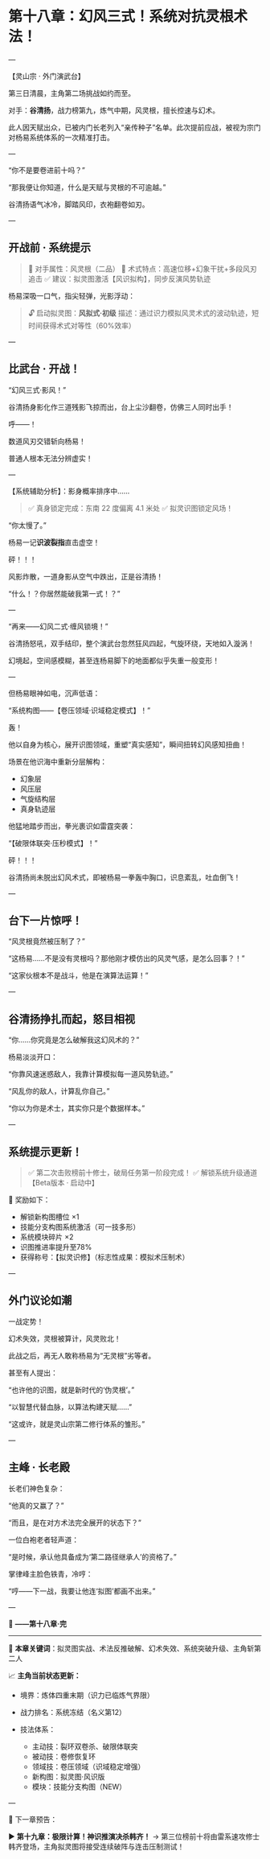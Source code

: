 # 第十八章：幻风三式！系统对抗灵根术法！

—

【灵山宗 · 外门演武台】

第三日清晨，主角第二场挑战如约而至。

对手：**谷清扬**，战力榜第九，炼气中期，风灵根，擅长控速与幻术。

此人因天赋出众，已被内门长老列入“亲传种子”名单。此次提前应战，被视为宗门对杨易系统体系的一次精准打击。

—

“你不是要卷进前十吗？”

“那我便让你知道，什么是天赋与灵根的不可逾越。”

谷清扬语气冰冷，脚踏风印，衣袍翻卷如刃。

—

## 开战前 · 系统提示

> 🎯 对手属性：风灵根（二品）
> 📌 术式特点：高速位移+幻象干扰+多段风刃追击
> ✅ 建议：拟灵图激活【风识拟构】，同步反演风势轨迹

杨易深吸一口气，指尖轻弹，光影浮动：

> 🔓 启动拟灵图：**风拟式·初级**
> 描述：通过识力模拟风灵术式的波动轨迹，短时间获得术式对等性（60%效率）

—

## 比武台 · 开战！

“幻风三式·影风！”

谷清扬身影化作三道残影飞掠而出，台上尘沙翻卷，仿佛三人同时出手！

呼——！

数道风刃交错斩向杨易！

普通人根本无法分辨虚实！

—

【系统辅助分析】：影身概率排序中……

> ✅ 真身锁定完成：东南 22 度偏离 4.1 米处
> ✅ 拟灵识图锁定风场！

“你太慢了。”

杨易一记**识波裂指**直击虚空！

砰！！！

风影炸散，一道身影从空气中跌出，正是谷清扬！

“什么！？你居然能破我第一式！？”

—

“再来——幻风二式·缠风锁境！”

谷清扬怒吼，双手结印，整个演武台忽然狂风四起，气旋环绕，天地如入漩涡！

幻境起，空间感模糊，甚至连杨易脚下的地面都似乎失重一般变形！

—

但杨易眼神如电，沉声低语：

“系统构图——【卷压领域·识域稳定模式】！”

轰！

他以自身为核心，展开识图领域，重塑“真实感知”，瞬间扭转幻风感知扭曲！

场景在他识海中重新分层解构：

* 幻象层
* 风压层
* 气旋结构层
* 真身轨迹层

他猛地踏步而出，拳光裹识如雷霆突袭：

“【破限体联突·压秒模式】！”

砰！！！

谷清扬尚未脱出幻风术式，即被杨易一拳轰中胸口，识息紊乱，吐血倒飞！

—

## 台下一片惊呼！

“风灵根竟然被压制了？”

“这杨易……不是没有灵根吗？那他刚才模仿出的风灵气感，是怎么回事？！”

“这家伙根本不是战斗，他是在演算法运算！”

—

## 谷清扬挣扎而起，怒目相视

“你……你究竟是怎么破解我这幻风术的？”

杨易淡淡开口：

“你靠风速迷惑敌人，我靠计算模拟每一道风势轨迹。”

“风乱你的敌人，计算乱你自己。”

“你以为你是术士，其实你只是个数据样本。”

—

## 系统提示更新！

> ✅ 第二次击败榜前十修士，破局任务第一阶段完成！
> ✅ 解锁系统升级通道【Beta版本 · 启动中】

🎁 奖励如下：

* 解锁新构图槽位 ×1
* 技能分支构图系统激活（可一技多形）
* 系统模块碎片 ×2
* 识图推进率提升至78%
* 获得称号：【拟灵识修】（标志性成果：模拟术压制术）

—

## 外门议论如潮

一战定势！

幻术失效，灵根被算计，风灵败北！

此战之后，再无人敢称杨易为“无灵根”劣等者。

甚至有人提出：

“也许他的识图，就是新时代的‘伪灵根’。”

“以智慧代替血脉，以算法构建天赋……”

“这或许，就是灵山宗第二修行体系的雏形。”

—

## 主峰 · 长老殿

长老们神色复杂：

“他真的又赢了？”

“而且，是在对方术法完全展开的状态下？”

一位白袍老者轻声道：

“是时候，承认他具备成为‘第二路径继承人’的资格了。”

掌律峰主脸色铁青，冷哼：

“哼——下一战，我要让他连‘拟图’都画不出来。”

—

📘 **——第十八章·完**

---

📌 **本章关键词**：拟灵图实战、术法反推破解、幻术失效、系统突破升级、主角斩第二人

📈 **主角当前状态更新：**

* 境界：炼体四重末期（识力已临炼气界限）
* 战力排名：系统冻结（名义第12）
* 技法体系：

  * 主动技：裂环双卷杀、破限体联突
  * 被动技：卷修恢复环
  * 领域技：卷压领域（识域稳定增强）
  * 新构图：拟灵图·风识版
  * 模块：技能分支构图（NEW）

—

📘 下一章预告：

▶ **第十九章：极限计算！神识推演决杀韩齐！**
→ 第三位榜前十将由雷系速攻修士韩齐登场，主角拟灵图将接受连续破阵与连击压制测试！

